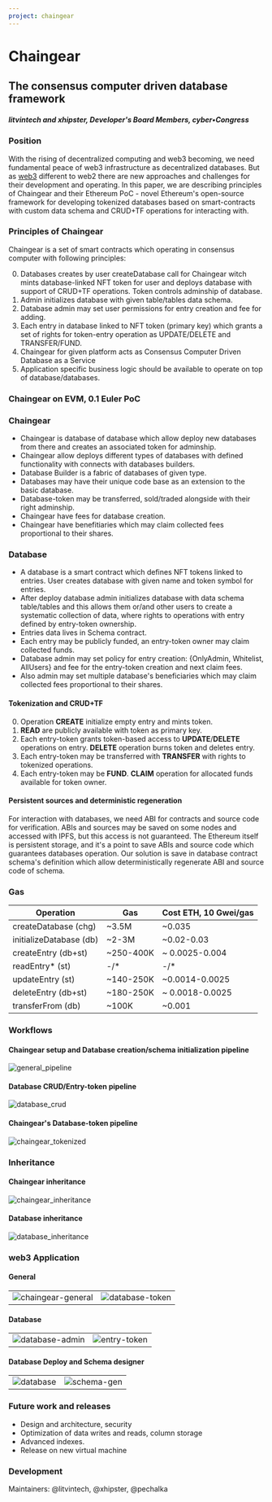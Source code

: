 ```yaml
---
project: chaingear
---
```

# Chaingear

## The consensus computer driven database framework
##### litvintech and xhipster, Developer's Board Members, cyber•Congress

### Position
With the rising of decentralized computing and web3 becoming, we need fundamental peace of web3 infrastructure as decentralized databases. But as [web3](https://ipfs.io/ipfs/QmTptPmvDZ2xSwAPWTF5U1UM7uLbwWqkShHd8fDMKhnaro) different to web2 there are new approaches and challenges for their development and operating.
In this paper, we are describing principles of Chaingear and their Ethereum PoC - novel Ethereum's open-source framework for developing tokenized databases based on smart-contracts with custom data schema and CRUD+TF operations for interacting with.

### Principles of Chaingear

Chaingear is a set of smart contracts which operating in consensus computer with following principles:

0. Databases creates by user createDatabase call for Chaingear witch mints database-linked NFT token for user and deploys database with support of CRUD+TF operations. Token controls adminship of database.
1. Admin initializes database with given table/tables data schema.
2. Database admin may set user permissions for entry creation and fee for adding.
3. Each entry in database linked to NFT token (primary key) which grants a set of rights for token-entry operation as UPDATE/DELETE and TRANSFER/FUND.
4. Chaingear for given platform acts as Consensus Computer Driven Database as a Service
5. Application specific business logic should be available to operate on top of database/databases.


### Chaingear on EVM, 0.1 Euler PoC

### Chaingear
- Chaingear is database of database which allow deploy new databases from there and creates an associated token for adminship.
- Chaingear allow deploys different types of databases with defined functionality with connects with databases builders.
- Database Builder is a fabric of databases of given type.
- Databases may have their unique code base as an extension to the basic database.
- Database-token may be transferred, sold/traded alongside with their right adminship.
- Chaingear have fees for database creation.
- Chaingear have benefitiaries which may claim collected fees proportional to their shares.

### Database
- A database is a smart contract which defines NFT tokens linked to entries. User creates database with given name and token symbol for entries.
- After deploy database admin initializes database with data schema table/tables and this allows them or/and other users to create a systematic collection of data, where rights to operations with entry defined by entry-token ownership.
- Entries data lives in Schema contract.
- Each entry may be publicly funded, an entry-token owner may claim collected funds.
- Database admin may set policy for entry creation: {OnlyAdmin, Whitelist, AllUsers} and fee for the entry-token creation and next claim fees.
- Also admin may set multiple database's beneficiaries which may claim collected fees proportional to their shares.

#### Tokenization and CRUD+TF
0. Operation **CREATE** initialize empty entry and mints token.
1. **READ** are publicly available with token as primary key.
2. Each entry-token grants token-based access to **UPDATE**/**DELETE** operations on entry. **DELETE** operation burns token and deletes entry.
3. Each entry-token may be transferred with **TRANSFER** with rights to tokenized operations.
4. Each entry-token may be **FUND**. **CLAIM** operation for allocated funds available for token owner.

#### Persistent sources and deterministic regeneration
For interaction with databases, we need ABI for contracts and source code for verification. ABIs and sources may be saved on some nodes and accessed with IPFS, but this access is not guaranteed. The Ethereum itself is persistent storage, and it's a point to save ABIs and source code which guarantees databases operation.
Our solution is save in database contract schema's definition which allow deterministically regenerate ABI and source code of schema.

### Gas
| Operation          | Gas | Cost ETH, 10 Gwei/gas |
|--------------------|-----|---------------|
| createDatabase (chg)|~3.5M|~0.035|
| initializeDatabase (db)|~2-3M|~0.02-0.03|
| createEntry (db+st)|~250-400K|~ 0.0025-0.004|
| readEntry* (st)|-/*|-/*|
| updateEntry (st)|~140-250K|~0.0014-0.0025|
| deleteEntry (db+st)|~180-250K|~ 0.0018-0.0025|
| transferFrom (db)|~100K|~0.001|

### Workflows
#### Chaingear setup and Database creation/schema initialization pipeline
![general_pipeline](../img/pipelines-general_pipeline.svg)

#### Database CRUD/Entry-token pipeline
![database_crud](../img/pipelines-database_crud.svg)

#### Chaingear's Database-token pipeline
![chaingear_tokenized](../img/pipelines-chaingear_tokenized.svg)

### Inheritance
#### Chaingear inheritance
![chaingear_inheritance](../img/contracts-chaingear_inheritance.svg)

#### Database inheritance
![database_inheritance](../img/contracts-database_inheritance.svg)

### web3 Application
#### General
| | |
|-|-|
|![chaingear-general](../img/chaingear.png)|![database-token](../img/database-token.png)|

#### Database
| | |
|-|-|
|![database-admin](../img/database-admin.png)|![entry-token](../img/entry-token.png)|

#### Database Deploy and Schema designer
| | |
|-|-|
|![database](../img/database-deploy.png)|![schema-gen](../img/schema-gen.png)|

### Future work and releases
- Design and architecture, security
- Optimization of data writes and reads, column storage
- Advanced indexes.
- Release on new virtual machine

### Development
Maintainers: @litvintech, @xhipster, @pechalka
